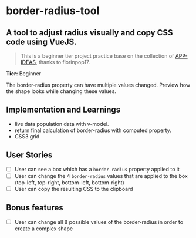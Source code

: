 # border-radius-tool

## A tool to adjust radius visually and copy CSS code using VueJS.

>This is a beginner tier project practice base on the collection of [APP-IDEAS](https://github.com/florinpop17/app-ideas), thanks to florinpop17.

**Tier:** Beginner

The border-radius property can have multiple values changed. Preview how the shape looks while changing these values.

## Implementation and Learnings

- live data population data with v-model.
- return final calculation of border-radius with computed property.
- CSS3 grid

## User Stories

-   [ ] User can see a box which has a `border-radius` property applied to it
-   [ ] User can change the 4 `border-radius` values that are applied to the box (top-left, top-right, bottom-left, bottom-right)
-   [ ] User can copy the resulting CSS to the clipboard

## Bonus features

-   [ ] User can change all 8 possible values of the border-radius in order to create a complex shape